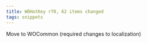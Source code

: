 ```yaml
---
title: WOHotKey r70, 62 items changed
tags: snippets
---
```


Move to WOCommon (required changes to localization)
